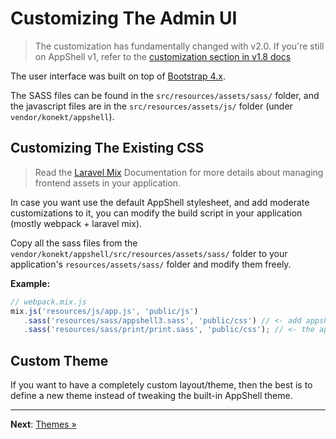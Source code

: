 # Customizing The Admin UI

> The customization has fundamentally changed with v2.0. If you're still on AppShell v1, refer to
> the [customization section in v1.8 docs](https://konekt.dev/appshell/1.8/customize-admin-ui)

The user interface was built on top of [Bootstrap 4.x](https://getbootstrap.com/docs/4.5).

The SASS files can be found in the `src/resources/assets/sass/` folder, and the javascript files are
in the `src/resources/assets/js/` folder (under `vendor/konekt/appshell`).

## Customizing The Existing CSS

> Read the [Laravel Mix](https://laravel.com/docs/8.x/mix#sass) Documentation for more details about
> managing frontend assets in your application.

In case you want use the default AppShell stylesheet, and add moderate customizations to it,
you can modify the build script in your application (mostly webpack + laravel mix).

Copy all the sass files from the
`vendor/konekt/appshell/src/resources/assets/sass/` folder to your application's
`resources/assets/sass/` folder and modify them freely.

**Example:**

```js
// webpack.mix.js
mix.js('resources/js/app.js', 'public/js')
   .sass('resources/sass/appshell3.sass', 'public/css') // <- add appshell to mix config
   .sass('resources/sass/print/print.sass', 'public/css'); // <- the appshell print css
```

## Custom Theme

If you want to have a completely custom layout/theme, then the best is to define a new theme instead
of tweaking the built-in AppShell theme.

---

**Next**: [Themes &raquo;](themes.md)
